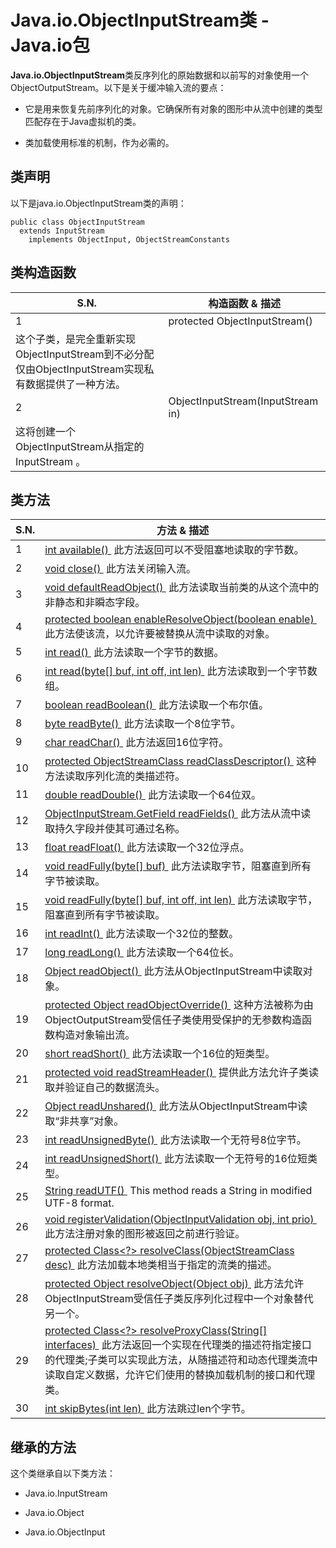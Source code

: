 # Java.io.ObjectInputStream类 - Java.io包

**Java.io.ObjectInputStream**类反序列化的原始数据和以前写的对象使用一个ObjectOutputStream。以下是关于缓冲输入流的要点：

*   它是用来恢复先前序列化的对象。它确保所有对象的图形中从流中创建的类型匹配存在于Java虚拟机的类。

*   类加载使用标准的机制，作为必需的。

## 类声明

以下是java.io.ObjectInputStream类的声明：

```
public class ObjectInputStream
  extends InputStream
    implements ObjectInput, ObjectStreamConstants
```

## 类构造函数

| S.N. | 构造函数 & 描述 |
| --- | --- |
| 1 | protected ObjectInputStream() 
这个子类，是完全重新实现ObjectInputStream到不必分配仅由ObjectInputStream实现私有数据提供了一种方法。 |
| 2 | ObjectInputStream(InputStream in) 
这将创建一个ObjectInputStream从指定的InputStream 。 |

## 类方法

| S.N. | 方法 & 描述 |
| --- | --- |
| 1 | [int available() ](http://www.yiibai.com/java/io/objectinputstream_available.html) 此方法返回可以不受阻塞地读取的字节数。 |
| 2 | [void close() ](http://www.yiibai.com/java/io/objectinputstream_close.html) 此方法关闭输入流。 |
| 3 | [void defaultReadObject() ](http://www.yiibai.com/java/io/objectinputstream_defaultreadobject.html) 此方法读取当前类的从这个流中的非静态和非瞬态字段。 |
| 4 | [protected boolean enableResolveObject(boolean enable) ](http://www.yiibai.com/java/io/objectinputstream_enableresolveobject.html) 此方法使该流，以允许要被替换从流中读取的对象。 |
| 5 | [int read() ](http://www.yiibai.com/java/io/objectinputstream_read_byte.html) 此方法读取一个字节的数据。 |
| 6 | [int read(byte[] buf, int off, int len) ](http://www.yiibai.com/java/io/objectinputstream_read_byte_len.html) 此方法读取到一个字节数组。 |
| 7 | [boolean readBoolean() ](http://www.yiibai.com/java/io/objectinputstream_readboolean.html) 此方法读取一个布尔值。 |
| 8 | [byte readByte() ](http://www.yiibai.com/java/io/objectinputstream_readbyte.html) 此方法读取一个8位字节。 |
| 9 | [char readChar() ](http://www.yiibai.com/java/io/objectinputstream_readchar.html) 此方法返回16位字符。 |
| 10 | [protected ObjectStreamClass readClassDescriptor() ](http://www.yiibai.com/java/io/objectinputstream_readclassdescriptor.html) 这种方法读取序列化流的类描述符。 |
| 11 | [double readDouble() ](http://www.yiibai.com/java/io/objectinputstream_readdouble.html) 此方法读取一个64位双。 |
| 12 | [ObjectInputStream.GetField readFields() ](http://www.yiibai.com/java/io/objectinputstream_readfields.html) 此方法从流中读取持久字段并使其可通过名称。 |
| 13 | [float readFloat() ](http://www.yiibai.com/java/io/objectinputstream_readfloat.html) 此方法读取一个32位浮点。 |
| 14 | [void readFully(byte[] buf) ](http://www.yiibai.com/java/io/objectinputstream_readfully_byte.html) 此方法读取字节，阻塞直到所有字节被读取。 |
| 15 | [void readFully(byte[] buf, int off, int len) ](http://www.yiibai.com/java/io/objectinputstream_readfully_byte_len.html) 此方法读取字节，阻塞直到所有字节被读取。 |
| 16 | [int readInt() ](http://www.yiibai.com/java/io/objectinputstream_readint.html) 此方法读取一个32位的整数。 |
| 17 | [long readLong() ](http://www.yiibai.com/java/io/objectinputstream_readlong.html) 此方法读取一个64位长。 |
| 18 | [Object readObject() ](http://www.yiibai.com/java/io/objectinputstream_readobject.html) 此方法从ObjectInputStream中读取对象。 |
| 19 | [protected Object readObjectOverride() ](http://www.yiibai.com/java/io/objectinputstream_readobjectoverride.html) 这种方法被称为由ObjectOutputStream受信任子类使用受保护的无参数构造函数构造对象输出流。 |
| 20 | [short readShort() ](http://www.yiibai.com/java/io/objectinputstream_readshort.html) 此方法读取一个16位的短类型。 |
| 21 | [protected void readStreamHeader() ](http://www.yiibai.com/java/io/objectinputstream_readstreamheader.html) 提供此方法允许子类读取并验证自己的数据流头。 |
| 22 | [Object readUnshared() ](http://www.yiibai.com/java/io/objectinputstream_readunshared.html) 此方法从ObjectInputStream中读取“非共享”对象。 |
| 23 | [int readUnsignedByte() ](http://www.yiibai.com/java/io/objectinputstream_readunsignedbyte.html) 此方法读取一个无符号8位字节。 |
| 24 | [int readUnsignedShort() ](http://www.yiibai.com/java/io/objectinputstream_readunsignedshort.html) 此方法读取一个无符号的16位短类型。 |
| 25 | [String readUTF() ](http://www.yiibai.com/java/io/objectinputstream_readutf.html) This method reads a String in modified UTF-8 format. |
| 26 | [void registerValidation(ObjectInputValidation obj, int prio) ](http://www.yiibai.com/java/io/objectinputstream_registervalidation.html) 此方法注册对象的图形被返回之前进行验证。 |
| 27 | [protected Class&lt;?&gt; resolveClass(ObjectStreamClass desc) ](http://www.yiibai.com/java/io/objectinputstream_resolveclass.html) 此方法加载本地类相当于指定的流类的描述。 |
| 28 | [protected Object resolveObject(Object obj) ](http://www.yiibai.com/java/io/objectinputstream_resolveobject.html) 此方法允许ObjectInputStream受信任子类反序列化过程中一个对象替代另一个。 |
| 29 | [protected Class&lt;?&gt; resolveProxyClass(String[] interfaces) ](http://www.yiibai.com/java/io/objectinputstream_resolveproxyclass.html) 此方法返回一个实现在代理类的描述符指定接口的代理类;子类可以实现此方法，从随描述符和动态代理类流中读取自定义数据，允许它们使用的替换加载机制的接口和代理类。 |
| 30 | [int skipBytes(int len) ](http://www.yiibai.com/java/io/objectinputstream_skipbytes.html) 此方法跳过len个字节。 |

## 继承的方法

这个类继承自以下类方法：

*   Java.io.InputStream

*   Java.io.Object

*   Java.io.ObjectInput

